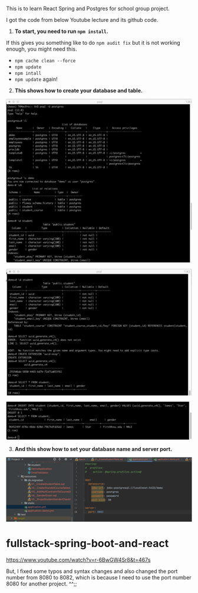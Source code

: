 This is to learn React Spring and Postgres for school group project.


I got the code from below Youtube lecture and its github code.

1. __To start, you need to run `npm install`.__

If this gives you something like to do `npm audit fix` but it is not working enough, you might need this.
  - `npm cache clean --force`
  - `npm update`
  - `npm intall`
  - `npm update` again!

2.  __This shows how to create your database and table.__

![Prosgres-demo-1](https://github.com/tkim949/prac-spring-react/blob/main/images/postgres-demo-1.png)

![Postgres-demo-2](https://github.com/tkim949/prac-spring-react/blob/main/images/postgres-demo-2.png)

![Postgres-demo-3](https://github.com/tkim949/prac-spring-react/blob/main/images/postgres-demo-3.png)


3.  __And this show how to set your database name and server port.__

![yml-file](https://github.com/tkim949/prac-spring-react/blob/main/images/application.yml-file-description.png)


# fullstack-spring-boot-and-react

https://www.youtube.com/watch?v=r-6BwGW4Sr8&t=467s


But, I fixed some typos and syntax changes and also changed the port number from 8080 to 8082, which is because I need to use the port number 8080 for another project. ^^;;
